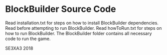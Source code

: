 # BlockBuilder Source Code

Read installation.txt for steps on how to install BlockBuilder dependencies. Read before attempting to run BlockBuilder.
Read howToRun.txt for steps on how to run BlockBuilder.
The BlockBuilder folder contains all necessary code to run the game.




SE3XA3 2018
